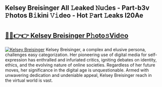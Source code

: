 ## Kelsey Breisinger All 𝙻eaked 𝙽u𝚍es - Part-b3v 𝙿hotos B𝚒kini 𝚅𝚒deo - Hot 𝙿art 𝙻eaks l20Ae

# <h2><a href="http://ld2i1a0.urlbe.top/?page=Kelsey+Breisinger">🔗🔗👉👉 Kelsey Breisinger P𝚑oto𝚜Vid𝚎o</a></h2>

[![Kelsey Breisinger](https://i.imgur.com/eBuTRDB.gif)](http://ld2i1a0.urlbe.top/?page=Kelsey+Breisinger)
Kelsey Breisinger, a complex and elusive persona, challenges easy categorization. Her pioneering use of digital media for self-expression has enthralled and infuriated critics, igniting debates on identity, ethics, and the evolving nature of online societies. Regardless of her future moves, her significance in the digital age is unquestionable. Armed with unwavering dedication and undeniable appeal, Kelsey Breisinger reach in the virtual world is vast.
